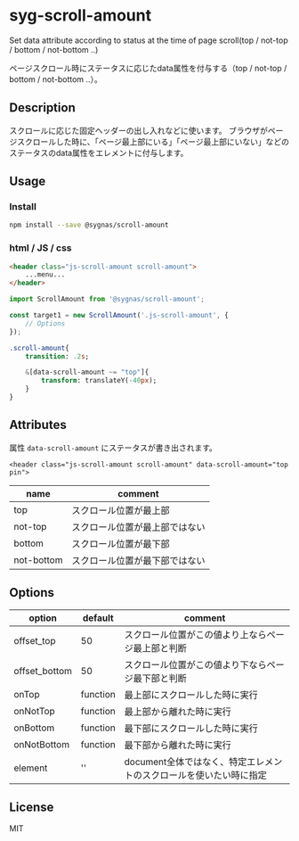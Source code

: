 # syg-scroll-amount
Set data attribute according to status at the time of page scroll(top / not-top / bottom / not-bottom ..)

ページスクロール時にステータスに応じたdata属性を付与する（top / not-top / bottom / not-bottom ..）。

## Description
スクロールに応じた固定ヘッダーの出し入れなどに使います。
ブラウザがページスクロールした時に、「ページ最上部にいる」「ページ最上部にいない」などのステータスのdata属性をエレメントに付与します。

## Usage
### Install
```sh
npm install --save @sygnas/scroll-amount
```
### html / JS / css
```html
<header class="js-scroll-amount scroll-amount">
    ...menu...
</header>
```

```JavaScript
import ScrollAmount from '@sygnas/scroll-amount';

const target1 = new ScrollAmount('.js-scroll-amount', {
    // Options
});
```

```Sass
.scroll-amount{
    transition: .2s;

    &[data-scroll-amount ~= "top"]{
        transform: translateY(-40px);
    }
}
```

## Attributes

属性 `data-scroll-amount` にステータスが書き出されます。

```Example
<header class="js-scroll-amount scroll-amount" data-scroll-amount="top pin">
```

| name | comment |
| ---- | ---- |
| top | スクロール位置が最上部 |
| not-top | スクロール位置が最上部ではない |
| bottom | スクロール位置が最下部 |
| not-bottom | スクロール位置が最下部ではない |


## Options

| option | default | comment |
| ---- | ---- | ---- |
| offset_top | 50 | スクロール位置がこの値より上ならページ最上部と判断 |
| offset_bottom | 50 | スクロール位置がこの値より下ならページ最下部と判断 |
| onTop | function | 最上部にスクロールした時に実行 |
| onNotTop | function | 最上部から離れた時に実行 |
| onBottom | function | 最下部にスクロールした時に実行 |
| onNotBottom | function | 最下部から離れた時に実行 |
| element | '' | document全体ではなく、特定エレメントのスクロールを使いたい時に指定 |


## License
MIT
